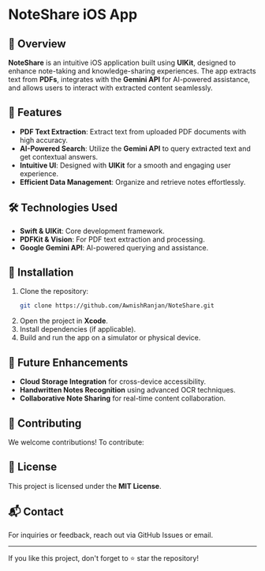 # NoteShare iOS App

## 📌 Overview
**NoteShare** is an intuitive iOS application built using **UIKit**, designed to enhance note-taking and knowledge-sharing experiences. The app extracts text from **PDFs**, integrates with the **Gemini API** for AI-powered assistance, and allows users to interact with extracted content seamlessly.

## 🚀 Features

- **PDF Text Extraction**: Extract text from uploaded PDF documents with high accuracy.
- **AI-Powered Search**: Utilize the **Gemini API** to query extracted text and get contextual answers.
- **Intuitive UI**: Designed with **UIKit** for a smooth and engaging user experience.
- **Efficient Data Management**: Organize and retrieve notes effortlessly.

## 🛠️ Technologies Used

- **Swift & UIKit**: Core development framework.
- **PDFKit & Vision**: For PDF text extraction and processing.
- **Google Gemini API**: AI-powered querying and assistance.

## 📲 Installation

1. Clone the repository:
   ```bash
   git clone https://github.com/AwnishRanjan/NoteShare.git
   ```
2. Open the project in **Xcode**.
3. Install dependencies (if applicable).
4. Build and run the app on a simulator or physical device.

## 🌟 Future Enhancements

- **Cloud Storage Integration** for cross-device accessibility.
- **Handwritten Notes Recognition** using advanced OCR techniques.
- **Collaborative Note Sharing** for real-time content collaboration.

## 🤝 Contributing
We welcome contributions! To contribute:


## 📄 License
This project is licensed under the **MIT License**.

## 📬 Contact
For inquiries or feedback, reach out via GitHub Issues or email.

---
If you like this project, don't forget to ⭐ star the repository!
